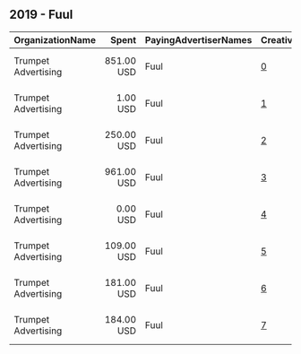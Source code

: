 ## 2019 - Fuul 
|OrganizationName|Spent|PayingAdvertiserNames|CreativeUrls|Impressions|Genders|AgeBrackets|CountryCodes|BillingAddresses|CandidateBallotInformation|
|:---|---:|:---|:---|---:|:---|:---|:---|:---|:---|
|Trumpet Advertising|851.00 USD|Fuul|[0](https://www.snap.com/political-ads/asset/97c6f0507cffd814c527c6fdc915453581fa38501816b94c5d8eb979f24f77f0?mediaType=jpg)|300,643||18+|united states|"2083 St. Philip Street,New Orleans,70119,US"||
|Trumpet Advertising|1.00 USD|Fuul|[1](https://www.snap.com/political-ads/asset/ea1884153f77cf62dd9242d631b0c5054318c596716806a900ae9b6ee9d1e89b?mediaType=mp4)|341||18+|united states|"2083 St. Philip Street,New Orleans,70119,US"||
|Trumpet Advertising|250.00 USD|Fuul|[2](https://www.snap.com/political-ads/asset/48fd031b90930ca56e6a0b8e39e8b5cb9e4fa721239caad6cb96369db1eb3d46?mediaType=mp4)|78,795||18+|united states|"2083 St. Philip Street,New Orleans,70119,US"||
|Trumpet Advertising|961.00 USD|Fuul|[3](https://www.snap.com/political-ads/asset/97c6f0507cffd814c527c6fdc915453581fa38501816b94c5d8eb979f24f77f0?mediaType=jpg)|343,455||18+|united states|"2083 St. Philip Street,New Orleans,70119,US"||
|Trumpet Advertising|0.00 USD|Fuul|[4](https://www.snap.com/political-ads/asset/ea1884153f77cf62dd9242d631b0c5054318c596716806a900ae9b6ee9d1e89b?mediaType=mp4)|83||18+|united states|"2083 St. Philip Street,New Orleans,70119,US"||
|Trumpet Advertising|109.00 USD|Fuul|[5](https://www.snap.com/political-ads/asset/48fd031b90930ca56e6a0b8e39e8b5cb9e4fa721239caad6cb96369db1eb3d46?mediaType=mp4)|34,044||18+|united states|"2083 St. Philip Street,New Orleans,70119,US"||
|Trumpet Advertising|181.00 USD|Fuul|[6](https://www.snap.com/political-ads/asset/45792935e6d86e15ba953cc9697b26ba00ad36758d153681a298bbbe4622d047?mediaType=mp4)|58,368||18+|united states|"2083 St. Philip Street,New Orleans,70119,US"||
|Trumpet Advertising|184.00 USD|Fuul|[7](https://www.snap.com/political-ads/asset/45792935e6d86e15ba953cc9697b26ba00ad36758d153681a298bbbe4622d047?mediaType=mp4)|56,635||18+|united states|"2083 St. Philip Street,New Orleans,70119,US"||
